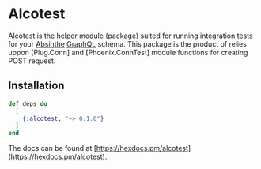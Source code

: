 # Alcotest

Alcotest is the helper module (package) suited for running integration tests
for your [Absinthe](https://hex.pm/packages/absinthe) [GraphQL](http://graphql.org/) schema.
This package is the product of relies uppon [Plug.Conn] and [Phoenix.ConnTest] module functions
for creating POST request.

## Installation

```elixir
def deps do
  [
    {:alcotest, "~> 0.1.0"}
  ]
end
```

The docs can be found at [https://hexdocs.pm/alcotest](https://hexdocs.pm/alcotest).

